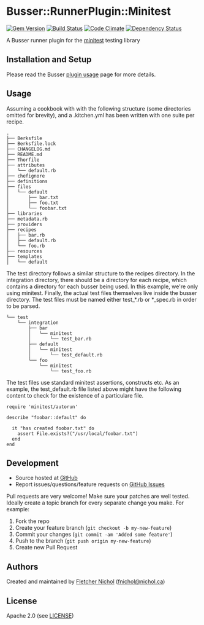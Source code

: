# <a name="title"></a> Busser::RunnerPlugin::Minitest

[![Gem Version](https://badge.fury.io/rb/busser-minitest.png)](http://badge.fury.io/rb/busser-minitest)
[![Build Status](https://travis-ci.org/test-kitchen/busser-minitest.png?branch=master)](https://travis-ci.org/test-kitchen/busser-minitest)
[![Code Climate](https://codeclimate.com/github/test-kitchen/busser-minitest.png)](https://codeclimate.com/github/test-kitchen/busser-minitest)
[![Dependency Status](https://gemnasium.com/test-kitchen/busser-minitest.svg)](https://gemnasium.com/test-kitchen/busser-minitest)

A Busser runner plugin for the [minitest][minitest_site] testing library

## <a name="installation"></a> Installation and Setup

Please read the Busser [plugin usage][plugin_usage] page for more details.

## <a name="usage"></a> Usage
Assuming a cookbook with with the following structure (some directories omitted for
brevity), and a .kitchen.yml has been written with one suite per recipe.

```
.
├── Berksfile
├── Berksfile.lock
├── CHANGELOG.md
├── README.md
├── Thorfile
├── attributes
│   └── default.rb
├── chefignore
├── definitions
├── files
│   └── default
│       ├── bar.txt
│       ├── foo.txt
│       └── foobar.txt
├── libraries
├── metadata.rb
├── providers
├── recipes
│   ├── bar.rb
│   ├── default.rb
│   └── foo.rb
├── resources
├── templates
│   └── default
```

The test directory follows a similar structure to the recipes directory.  In the integration directory,
there should be a directory for each recipe, which contains a directory for each busser being used.  In
this example, we're only using minitest.  Finally, the actual test files themselves live inside the busser
directory.  The test files must be named either test_*.rb or *_spec.rb in order to be parsed.

```
└── test
    └── integration
        ├── bar
        │   └── minitest
        │       └── test_bar.rb
        ├── default
        │   └── minitest
        │       └── test_default.rb
        └── foo
            └── minitest
                └── test_foo.rb
```

The test files use standard minitest assertions, constructs etc.  As an example, the test_default.rb file
listed above might have the following content to check for the existence of a particulare file.


```
require 'minitest/autorun'

describe "foobar::default" do

  it "has created foobar.txt" do
    assert File.exists?("/usr/local/foobar.txt")
  end
end
```

## <a name="development"></a> Development

* Source hosted at [GitHub][repo]
* Report issues/questions/feature requests on [GitHub Issues][issues]

Pull requests are very welcome! Make sure your patches are well tested.
Ideally create a topic branch for every separate change you make. For
example:

1. Fork the repo
2. Create your feature branch (`git checkout -b my-new-feature`)
3. Commit your changes (`git commit -am 'Added some feature'`)
4. Push to the branch (`git push origin my-new-feature`)
5. Create new Pull Request

## <a name="authors"></a> Authors

Created and maintained by [Fletcher Nichol][author] (<fnichol@nichol.ca>)

## <a name="license"></a> License

Apache 2.0 (see [LICENSE][license])


[author]:           https://github.com/enter-github-user
[issues]:           https://github.com/enter-github-user/busser-minitest/issues
[license]:          https://github.com/enter-github-user/busser-minitest/blob/master/LICENSE
[repo]:             https://github.com/enter-github-user/busser-minitest
[plugin_usage]:     http://docs.kitchen-ci.org/busser/plugin-usage

[minitest_site]:    https://github.com/seattlerb/minitest
